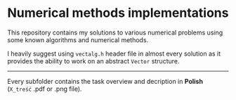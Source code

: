 # Numerical methods implementations

This repository contains my solutions to various numerical problems using some known algorithms and numerical methods.

I heavily suggest using `vectalg.h` header file in almost every solution as it provides the ability to work on an abstract `Vector` structure.


---


Every subfolder contains the task overview and decription in **Polish** (`X_treść` .pdf or .png file).
